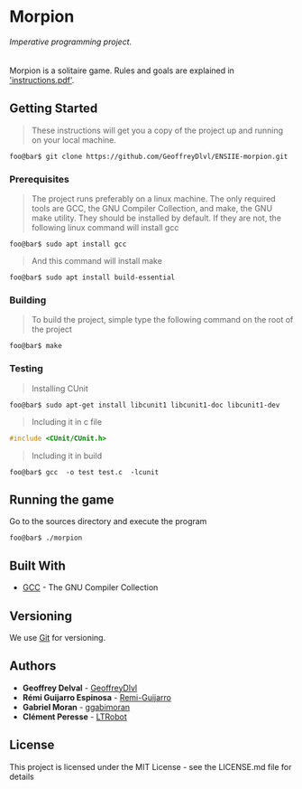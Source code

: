 # Morpion

*Imperative programming project.*<br /><br />   
Morpion is a solitaire game. Rules and goals are explained in ['instructions.pdf'](doc/instructions.pdf).

## Getting Started

>These instructions will get you a copy of the project up and running on your local machine.

```console
foo@bar$ git clone https://github.com/GeoffreyDlvl/ENSIIE-morpion.git
```

### Prerequisites

>The project runs preferably on a linux machine. The only required tools are GCC, the GNU Compiler Collection, and make, the GNU make utility. They should be installed by default. If they are not, the following linux command will install gcc

```console
foo@bar$ sudo apt install gcc
```

>And this command will install make

```console
foo@bar$ sudo apt install build-essential
```

### Building

>To build the project, simple type the following command on the root of the project

```console
foo@bar$ make
```
### Testing

> Installing CUnit

```console
foo@bar$ sudo apt-get install libcunit1 libcunit1-doc libcunit1-dev
```

> Including it in c file

```c
#include <CUnit/CUnit.h>
```
> Including it in build


```console
foo@bar$ gcc  -o test test.c  -lcunit
```


## Running the game

Go to the sources directory and execute the program

```console
foo@bar$ ./morpion
```

## Built With

* [GCC](http://gcc.gnu.org) - The GNU Compiler Collection

## Versioning

We use [Git](http://git-scm.com) for versioning. 

## Authors

* **Geoffrey Delval** - [GeoffreyDlvl](https://github.com/GeoffreyDlvl)
* **Rémi Guijarro Espinosa** - [Remi-Guijarro](https://github.com/Remi-Guijarro)
* **Gabriel Moran** - [ggabimoran](https://github.com/ggabimoran)
* **Clément Peresse** - [LTRobot](https://github.com/LTRobot)

## License

This project is licensed under the MIT License - see the LICENSE.md file for details

